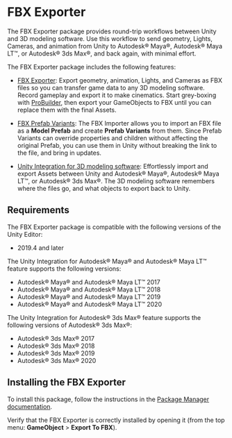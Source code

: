 # FBX Exporter 

The FBX Exporter package provides round-trip workflows between Unity and 3D modeling software. Use this workflow to send geometry, Lights, Cameras, and animation from Unity to Autodesk® Maya®, Autodesk® Maya LT™, or Autodesk® 3ds Max®, and back again, with minimal effort.

The FBX Exporter package includes the following features:

* [FBX Exporter](exporting.md): Export geometry, animation, Lights, and Cameras as FBX files so you can transfer game data to any 3D modeling software. Record gameplay and export it to make cinematics. Start grey-boxing with [ProBuilder](https://docs.unity3d.com/Packages/com.unity.probuilder@latest/), then export your GameObjects to FBX until you can replace them with the final Assets.

* [FBX Prefab Variants](prefabs.md): The FBX Importer allows you to import an FBX file as a **Model Prefab** and create **Prefab Variants** from them. Since Prefab Variants can override properties and children without affecting the original Prefab, you can use them in Unity without breaking the link to the file, and bring in updates.
	
* [Unity Integration for 3D modeling software](integration.md): Effortlessly import and export Assets between Unity and Autodesk® Maya®, Autodesk® Maya LT™, or Autodesk® 3ds Max®. The 3D modeling software remembers where the files go, and what objects to export back to Unity.

## Requirements

The FBX Exporter package is compatible with the following versions of the Unity Editor:

* 2019.4 and later

The Unity Integration for Autodesk® Maya® and Autodesk® Maya LT™ feature supports the following versions:

* Autodesk® Maya® and Autodesk® Maya LT™ 2017
* Autodesk® Maya® and Autodesk® Maya LT™ 2018
* Autodesk® Maya® and Autodesk® Maya LT™ 2019
* Autodesk® Maya® and Autodesk® Maya LT™ 2020

The Unity Integration for Autodesk® 3ds Max® feature supports the following versions of Autodesk® 3ds Max®:

* Autodesk® 3ds Max® 2017
* Autodesk® 3ds Max® 2018
* Autodesk® 3ds Max® 2019
* Autodesk® 3ds Max® 2020

## Installing the FBX Exporter

To install this package, follow the instructions in the [Package Manager documentation](https://docs.unity3d.com/Manual/upm-ui-actions.html).

Verify that the FBX Exporter is correctly installed by opening it (from the top menu: **GameObject** > **Export To FBX**).